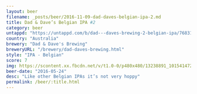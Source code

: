 ```yaml
---
layout: beer
filename: _posts/beer/2016-11-09-dad-daves-belgian-ipa-2.md
title: Dad & Dave’s Belgian IPA #2
category: beer
untappd: "https://untappd.com/b/dad---daves-brewing-2-belgian-ipa/768311"
country: "Australia"
brewery: "Dad & Dave's Brewing"
breweryURL: "/brewery/dad-daves-brewing.html"
style: "IPA - Belgian"
score: 7
img: https://scontent.xx.fbcdn.net/v/t1.0-0/p480x480/13238891_10154147276503745_6482757969464081061_n.jpg?oh=53a965cf9930d867ae8f2a62f5aafd39&oe=596597C2
beer-date: "2016-05-24"
desc: "Like other Belgian IPAs it’s not very hoppy"
permalink: /beer/:title.html
---
```

